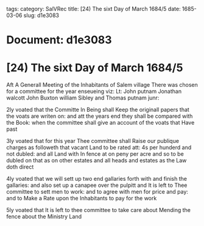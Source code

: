 tags: 
category: SalVRec
title: [24) The sixt Day of March 1684/5
date: 1685-03-06
slug: d1e3083




# Document: d1e3083


# [24) The sixt Day of March 1684/5

Aft A Generall Meeting of the Inhabitants of Salem village There was chosen for a committee for the year enseueing viz: Lt: John putnam Jonathan walcott John Buxton william Sibley and Thomas putnam junr:

2ly voated that the Committe In Being shall Keep the originall papers that the voats are writen on: and att the years end they shall be compared with the Book: when the committee shall give an account of the voats that Have past

3ly voated that for this year Thee committee shall Raise our publique charges as followeth that vacant Land to be rated att: 4s per hunderd and not dubled: and all Land with In fence at on peny per acre and so to be dubled on that as on other estates and all heads and estates as the Law doth direct

4ly voated that we will sett up two end gallaries forth with and finish the gallaries: and also set up a canapee over the pulpitt and It is left to Thee committee to sett men to work: and to agree with men for price and pay: and to Make a Rate upon the Inhabitants to pay for the work

5ly voated that It is left to thee committee to take care about Mending the fence about the Ministry Land
